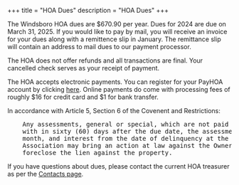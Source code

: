 +++
title = "HOA Dues"
description = "HOA Dues"
+++

<style>
    div.mail {
    background-color: white;
    border: 1px solid #909090;
    padding: 20px;
    overflow: hidden;
    display: inline-block;
    }
</style>

The Windsboro HOA dues are $670.90 per year. Dues for 2024 are due on March 31, 2025. If you would like to pay by mail, you will receive an invoice for your dues along with a remittence slip in January. The remittance slip will contain an address to mail dues to our payment processor.

The HOA does not offer refunds and all transactions are final. Your cancelled check serves as your receipt of payment.

The HOA accepts electronic payments. You can register for your PayHOA account by clicking <a href="https://app.payhoa.com/auth/join/20117-windsboro" target="_blank">here</a>. Online payments do come with processing fees of roughly $16 for credit card and $1 for bank transfer.

In accordance with Article 5, Section 6 of the Covenent and Restrictions: 
<pre>
    Any assessments, general or special, which are not paid when due shall be delinquent. If the assessment is not paid
    with in sixty (60) days after the due date, the assessment shall bear a late fee of Ten and no/100 Dollars ($10.00) per
    month, and interest from the date of delinquency at the rate of six percent (6%) per annum until paid in full, and the
    Association may bring an action at law against the Owner personally obligated to pay the same, and in addition
    foreclose the lien against the property.
</pre>

If you have questions about dues, please contact the current HOA treasurer as per the <a href="../contacts">Contacts page</a>.
